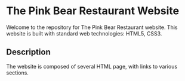# The Pink Bear Restaurant Website

Welcome to the repository for The Pink Bear Restaurant website. This website is built with standard web technologies: HTML5, CSS3.

## Description

The website is composed of several HTML page, with links to various sections. 
